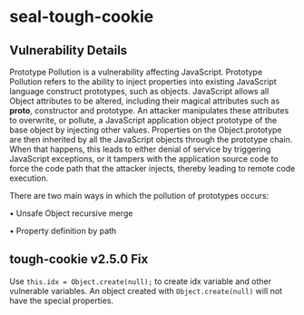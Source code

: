 # seal-tough-cookie

## Vulnerability Details

Prototype Pollution is a vulnerability affecting JavaScript. Prototype Pollution refers to the ability to inject properties into existing JavaScript language construct prototypes, such as objects. JavaScript allows all Object attributes to be altered, including their magical attributes such as __proto__, constructor and prototype. An attacker manipulates these attributes to overwrite, or pollute, a JavaScript application object prototype of the base object by injecting other values. Properties on the Object.prototype are then inherited by all the JavaScript objects through the prototype chain. When that happens, this leads to either denial of service by triggering JavaScript exceptions, or it tampers with the application source code to force the code path that the attacker injects, thereby leading to remote code execution.

There are two main ways in which the pollution of prototypes occurs:

• Unsafe Object recursive merge

• Property definition by path

## tough-cookie v2.5.0 Fix

Use ```this.idx = Object.create(null);``` to create idx variable and other vulnerable variables.
An object created with ```Object.create(null)``` will not have the special properties.
